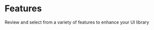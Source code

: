 # Features

Review and select from a variety of features to enhance your UI library

<DocsPageFeatures />
